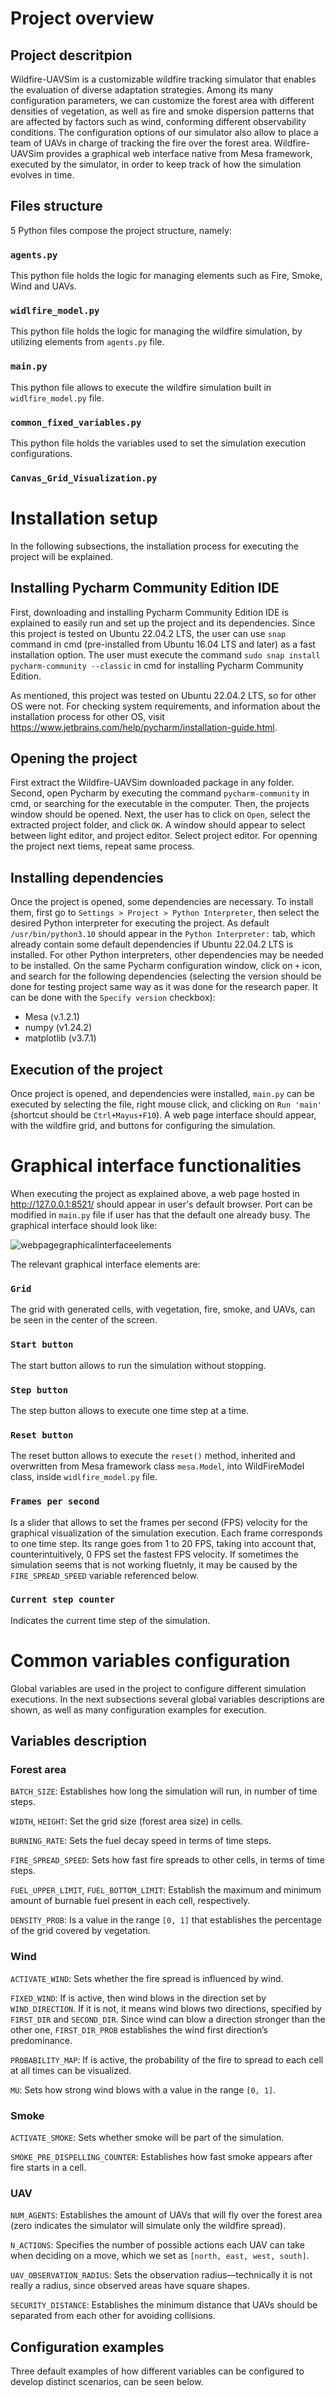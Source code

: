 # Project overview

## Project descritpion

Wildfire-UAVSim is a customizable wildfire tracking simulator that enables
the evaluation of diverse adaptation strategies. Among its many configuration parameters, we can customize the forest area with different densities of vegetation, as well as fire and smoke dispersion patterns that are affected by factors such as wind, conforming different observability conditions. The configuration options of our simulator also allow to place a team of UAVs in charge of tracking the fire over the forest area. Wildfire-UAVSim provides a graphical web interface native from Mesa framework, executed by the simulator, in order to keep track of how the simulation evolves in time.

## Files structure

5 Python files compose the project structure, namely:

### `agents.py`

This python file holds the logic for managing elements such as Fire, Smoke, Wind and UAVs.

### `widlfire_model.py`

This python file holds the logic for managing the wildfire simulation, by utilizing elements from `agents.py` file.

### `main.py`

This python file allows to execute the wildfire simulation built in `widlfire_model.py` file.

### `common_fixed_variables.py`

This python file holds the variables used to set the simulation execution configurations.

### `Canvas_Grid_Visualization.py`

# Installation setup

In the following subsections, the installation process for executing the project will be explained.

## Installing Pycharm Community Edition IDE

First, downloading and installing Pycharm Community Edition IDE is explained to easily run and set up the project and its dependencies.
Since this project is tested on Ubuntu 22.04.2 LTS, the user can use `snap` command in cmd (pre-installed from Ubuntu 16.04 LTS and later) as a fast installation option. The user must execute the command
`sudo snap install pycharm-community --classic` in cmd for installing Pycharm Community Edition.

As mentioned, this project was tested on Ubuntu 22.04.2 LTS, so for other OS were not. For checking system requirements, and information about the installation process for other OS,
visit https://www.jetbrains.com/help/pycharm/installation-guide.html.

## Opening the project

First extract the Wildfire-UAVSim downloaded package in any folder. Second, open Pycharm by executing the command `pycharm-community` in cmd, or searching for the executable in the computer.
Then, the projects window should be opened. Next, the user has to click on `Open`, select the extracted project folder, and click `OK`. A window should appear to select between light editor, and project editor.
Select project editor. For openning the project next tiems, repeat same process.

## Installing dependencies

Once the project is opened, some dependencies are necessary. To install them, first go to `Settings > Project > Python Interpreter`, then select the desired Python interpreter
for executing the project. As default `/usr/bin/python3.10` should appear in the `Python Interpreter:` tab, which already contain some default dependencies if Ubuntu 22.04.2 LTS is installed. For other Python interpreters,
other dependencies may be needed to be installed. On the same Pycharm configuration window, click on `+` icon, and search for the following dependencies (selecting the version should be done for testing project same way as
it was done for the research paper. It can be done with the `Specify version` checkbox):

<ul>
  <li>Mesa (v.1.2.1)</li>
  <li>numpy (v1.24.2)</li>
  <li>matplotlib (v3.7.1)</li>
</ul>

## Execution of the project

Once project is opened, and dependencies were installed, `main.py` can be executed by selecting the file, right mouse click, and clicking on `Run 'main'` (shortcut should be `Ctrl+Mayus+F10`).
A web page interface should appear, with the wildfire grid, and buttons for configuring the simulation.

# Graphical interface functionalities

When executing the project as explained above, a web page hosted in http://127.0.0.1:8521/ should appear in user's default browser. Port can be modified in `main.py` file if user has that the default one already busy. The graphical interface should look like:

![webpagegraphicalinterfaceelements](https://github.com/envilk/Wildfire-UAVSim/assets/25938116/a230ebb9-0db6-491e-abd8-b0edec127a95)

The relevant graphical interface elements are:

### `Grid`

The grid with generated cells, with vegetation, fire, smoke, and UAVs, can be seen in the center of the screen.

### `Start button`

The start button allows to run the simulation without stopping.

### `Step button`

The step button allows to execute one time step at a time.

### `Reset button`

The reset button allows to execute the `reset()` method, inherited and overwritten from Mesa framework class `mesa.Model`, into WildFireModel class, inside `widlfire_model.py` file.

### `Frames per second`

Is a slider that allows to set the frames per second (FPS) velocity for the graphical visualization of the simulation execution. Each frame corresponds to one time step. Its range goes from 1 to 20 FPS, taking into account that, counterintuitively, 0 FPS set the fastest FPS velocity. If sometimes the simulation seems that is not working fluetnly, it may be caused by the `FIRE_SPREAD_SPEED` variable referenced below.

### `Current step counter`

Indicates the current time step of the simulation.

# Common variables configuration

Global variables are used in the project to configure different simulation executions. In the next subsections several global variables descriptions are shown, as well as many configuration examples for execution.

## Variables description

### Forest area

`BATCH_SIZE`: Establishes how long the simulation will run, in number of time steps.

`WIDTH`, `HEIGHT`: Set the grid size (forest area size) in cells.

`BURNING_RATE`: Sets the fuel decay speed in terms of time steps.

`FIRE_SPREAD_SPEED`: Sets how fast fire spreads to other cells, in terms of time steps.

`FUEL_UPPER_LIMIT`, `FUEL_BOTTOM_LIMIT`: Establish the maximum and
minimum amount of burnable fuel present in each cell, respectively.

`DENSITY_PROB`: Is a value in the range `[0, 1]` that establishes the
percentage of the grid covered by vegetation.

### Wind

`ACTIVATE_WIND`: Sets whether the fire spread is influenced by wind.

`FIXED_WIND`: If is active, then wind blows in the direction set by `WIND_DIRECTION`. If it is not, it means wind blows two directions, specified by `FIRST_DIR` and `SECOND_DIR`. Since wind can blow a direction stronger than the
other one, `FIRST_DIR_PROB` establishes the wind first direction’s predominance.

`PROBABILITY_MAP`: If is active, the probability of the fire to spread to each cell at all times can be visualized.

`MU`: Sets how strong wind blows with a value in the range `[0, 1]`.

### Smoke

`ACTIVATE_SMOKE`: Sets whether smoke will be part of the simulation.

`SMOKE_PRE_DISPELLING_COUNTER`: Establishes how fast smoke appears after fire starts in a cell.

### UAV

`NUM_AGENTS`: Establishes the amount of UAVs that will fly over the forest area (zero indicates the simulator will simulate only the wildfire spread).

`N_ACTIONS`: Specifies the number of possible actions each UAV can take when deciding on a move, which we set as `[north, east, west, south]`.

`UAV_OBSERVATION_RADIUS`: Sets the observation radius—technically it is not really a radius, since observed areas have square shapes.

`SECURITY_DISTANCE`: Establishes the minimum distance that UAVs should be separated from each other for avoiding collisions.

## Configuration examples

Three default examples of how different variables can be configured to develop distinct scenarios, can be seen below.
